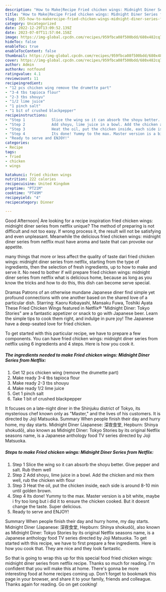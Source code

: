 ```yaml
---
description: "How to Make|Recipe Fried chicken wings: Midnight Diner Series from Netflix {That is Simple"
title: "How to Make|Recipe Fried chicken wings: Midnight Diner Series from Netflix {That is Simple"
slug: 355-how-to-makerecipe-fried-chicken-wings-midnight-diner-series-from-netflix-that-is-simple
category: Uncategorized
date: 2022-12-29T13:09:52.139Z
date: 2023-07-07T11:57:04.158Z
image: https://img-global.cpcdn.com/recipes/959fbca08f500bdd/680x482cq70/fried-chicken-wings-midnight-diner-series-from-netflix-recipe-main-photo.jpg
hideToc: false
enableToc: true
enableTocContent: false
thumbnail: https://img-global.cpcdn.com/recipes/959fbca08f500bdd/680x482cq70/fried-chicken-wings-midnight-diner-series-from-netflix-recipe-main-photo.jpg
cover: https://img-global.cpcdn.com/recipes/959fbca08f500bdd/680x482cq70/fried-chicken-wings-midnight-diner-series-from-netflix-recipe-main-photo.jpg
author: Admin
authorAv: notfound
ratingvalue: 4.1
reviewcount: 11
recipeingredient:
- "12 pcs chicken wing remove the drumette part"
- "3-4 tbs tapioca flour"
- "2-3 tbs shouyu"
- "1/2 lime juice"
- "1 pinch salt"
- "1 bit of crushed blackpepper"
recipeinstructions:
- "Step 1            Slice the wing so it can absorb the shoyu better. Give pepper and salt. Rub them well"
- "Step 2            Add shoyu, lime juice in a bowl. Add the chicken and mix them well, rub the chicken with flour"
- "Step 3            Heat the oil, put the chicken inside, each side is around 8-10 min until golden brown."
- "Step 4            Its done! Yummy to the max. Master version is a bit white, maybe i fry too long but i did it to ensure the chicken cooked. But it doesnt change the taste. Super delicious."
- "Ready to serve and ENJOY!"
categories:
- Recipe
tags:
- fried
- chicken
- wings

katakunci: fried chicken wings 
nutrition: 222 calories
recipecuisine: United Kingdom
preptime: "PT21M"
cooktime: "PT49M"
recipeyield: "4"
recipecategory: Dinner

---
```



Good Afternoon| Are looking for a recipe inspiration fried chicken wings: midnight diner series from netflix unique? The method of preparing is not difficult and not too easy. If wrong process it, the result will not be satisfying and even unpleasant. Meanwhile the delicious fried chicken wings: midnight diner series from netflix must have aroma and taste that can provoke our appetite.






many things that more or less affect the quality of taste dari fried chicken wings: midnight diner series from netflix, starting from the type of ingredients, then the selection of fresh ingredients, up to how to make and serve it. No need to bother if will prepare fried chicken wings: midnight diner series from netflix what is delicious home, because as long as you know the tricks and how to do this, this dish can become serve special.


Dramas Patrons of an otherwise mundane Japanese diner find simple yet profound connections with one another based on the shared love of a particular dish. Starring: Kaoru Kobayashi, Mansaku Fuwa, Toshiki Ayata These Fried Chicken Wings featured in Netflix® &#34;Midnight Diner: Tokyo Stories&#34; are a fantastic appetizer or snack to go with Japanese beer. Learn the simple tips to cook them right, and indulge in pure joy! The Japanese have a deep-seated love for fried chicken.


To get started with this particular recipe, we have to prepare a few components. You can have fried chicken wings: midnight diner series from netflix using 6 ingredients and 4 steps. Here is how you cook it.

<!--inarticleads1-->

##### The ingredients needed to make Fried chicken wings: Midnight Diner Series from Netflix:

1. Get 12 pcs chicken wing (remove the drumette part)
1. Make ready 3-4 tbs tapioca flour
1. Make ready 2-3 tbs shouyu
1. Make ready 1/2 lime juice
1. Get 1 pinch salt
1. Take 1 bit of crushed blackpepper


It focuses on a late-night diner in the Shinjuku district of Tokyo, its mysterious chef known only as &#34;Master,&#34; and the lives of his customers. It is directed by Joji Matsuoka. Summary When people finish their day and hurry home, my day starts. Midnight Diner (Japanese: 深夜食堂, Hepburn: Shinya shokudō), also known as Midnight Diner: Tokyo Stories by its original Netflix seasons name, is a Japanese anthology food TV series directed by Joji Matsuoka. 

<!--inarticleads2-->

##### Steps to make Fried chicken wings: Midnight Diner Series from Netflix:

1. Step 1            Slice the wing so it can absorb the shoyu better. Give pepper and salt. Rub them well
1. Step 2            Add shoyu, lime juice in a bowl. Add the chicken and mix them well, rub the chicken with flour
1. Step 3            Heat the oil, put the chicken inside, each side is around 8-10 min until golden brown.
1. Step 4            Its done! Yummy to the max. Master version is a bit white, maybe i fry too long but i did it to ensure the chicken cooked. But it doesnt change the taste. Super delicious.
1. Ready to serve and ENJOY!

Summary When people finish their day and hurry home, my day starts. Midnight Diner (Japanese: 深夜食堂, Hepburn: Shinya shokudō), also known as Midnight Diner: Tokyo Stories by its original Netflix seasons name, is a Japanese anthology food TV series directed by Joji Matsuoka. To get started with this recipe, we have to first prepare a few ingredients. Here is how you cook that. They are nice and they look fantastic. 

So that is going to wrap this up for this special food fried chicken wings: midnight diner series from netflix recipe. Thanks so much for reading. I'm confident that you will make this at home. There's gonna be more interesting food at home recipes coming up. Don't forget to bookmark this page in your browser, and share it to your family, friends and colleague. Thanks again for reading. Go on get cooking!
